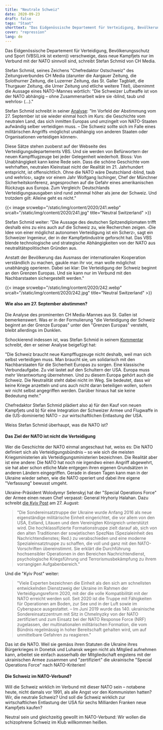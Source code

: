 ```yaml
---
title: "Neutrale Schweiz"
date: 2020-09-23
draft: false
tags: "Staat"
shorttext: "Das Eidgenössische Departement für Verteidigung, Bevölkerungsschutz und Sport verschweige, dass neue Kampfjets nur im Verbund mit der NATO sinnvoll sind, schreibt Stefan Schmid von CH Media."
cover: "repression"
lang: de
---
```


Das Eidgenössische Departement für Verteidigung, Bevölkerungsschutz und Sport (VBS(Link ist extern)) verschweige, dass neue Kampfjets nur im Verbund mit der NATO sinnvoll sind, schreibt Stefan Schmid von CH Media.

Stefan Schmid, seines Zeichens "Chefredaktor Ostschweiz" des Zeitungsverbundes CH Media (darunter die Aargauer Zeitung, die Solothurner Zeitung, die Luzerner Zeitung, das St. Galler Tagblatt, die Thurgauer Zeitung, die Urner Zeitung und etliche weitere Titel), übernimmt die Aussage eines NATO-Mannes wörtlich: "Die Schweizer Luftwaffe ist von der NATO abhängig – ohne Zusammenarbeit wäre sie ‹blind, taub und wehrlos› (…)."

Stefan Schmid schreibt in seiner [Analyse](https://www.aargauerzeitung.ch/schweiz/die-schweizer-luftwaffe-ist-von-der-nato-abhaengig-ohne-zusammenarbeit-waere-sie-blind-taub-und-wehrlos-sagen-experten-138825381 "Die Schweizer Luftwaffe ist von der Nato abhängig – ohne Zusammenarbeit wäre sie 'blind, taub und wehrlos', sagen Experten"): "Im Vorfeld der Abstimmung vom 27. September ist sie wieder einmal hoch im Kurs: die Geschichte vom neutralen Land, das sich inmitten Europas und umzingelt von NATO-Staaten aufwändig selber verteidigen muss. – Die Schweiz sollte sich im Falle eines militärischen Angriffs ‹möglichst unabhängig von anderen Staaten oder Organisationen verteidigen können›.

Diese Sätze stehen zuoberst auf der Webseite des Verteidigungsdepartements VBS. Und sie werden von Befürwortern der neuen Kampfflugzeuge bei jeder Gelegenheit wiederholt. Bloss: Von Unabhängigkeit kann keine Rede sein. Dass die schöne Geschichte vom wehrhaften, neutralen Kleinstaat nicht der Realität im 21. Jahrhundert entspricht, ist offensichtlich. Ohne die NATO wäre Deutschland ‹blind, taub und wehrlos›, sagte vor einem Jahr Wolfgang Ischinger, Chef der Münchner Sicherheitskonferenz, angesprochen auf die Gefahr eines amerikanischen Rückzugs aus Europa. Zum Vergleich: Deutschlands Verteidigungsausgaben sind rund zehnmal höher als jene der Schweiz. Und trotzdem gilt: Alleine geht es nicht."

{{< image srcwebp="/static/img/content/2020/241.webp" srcalt="/static/img/content/2020/241.jpg" title="Neutral Switzerland" >}}

Stefan Schmid weiter: "Die Aussage des deutschen Spitzendiplomaten trifft deshalb eins zu eins auch auf die Schweiz zu, wie Recherchen zeigen. ‹Die Idee von einer möglichst autonomen Verteidigung ist ein Scherz›, sagt ein Schweizer Ingenieur, der in der Kampfjetindustrie geforscht hat. Das VBS blende technologische und strategische Abhängigkeiten von der NATO aus neutralitätspolitischen Gründen aus.

Anstatt der Bevölkerung das Ausmass der internationalen Kooperation verständlich zu machen, gaukle man ihr vor, man wolle möglichst unabhängig operieren. Dabei sei klar: Die Verteidigung der Schweiz beginnt an den Grenzen Europas. Und sie kann nur im Verbund mit den Nachbarstaaten sichergestellt werden."

{{< image srcwebp="/static/img/content/2020/242.webp" srcalt="/static/img/content/2020/242.jpg" title="Neutral Switzerland" >}}

#### Wie also am 27. September abstimmen?

Die Analyse des prominenten CH Media-Mannes aus St. Gallen ist bemerkenswert. Was er in der Formulierung "die Verteidigung der Schweiz beginnt an der Grenze Europas" unter den "Grenzen Europas" versteht, bleibt allerdings im Dunklen.

Schockierend indessen ist, was Stefan Schmid in seinem [Kommentar](https://www.aargauerzeitung.ch/schweiz/warum-selbst-die-neutrale-schweiz-militaerisch-zwingend-partner-braucht-138822490 "Warum selbst die neutrale Schweiz militärisch zwingend Partner braucht") schreibt, den er seiner Analyse beigefügt hat:

"Die Schweiz braucht neue Kampfflugzeuge nicht deshalb, weil man sich selbst verteidigen muss. Man braucht sie, um solidarisch mit den Nachbarstaaten für die Sicherheit Europas zu sorgen. Eine klassische Verbundaufgabe. Zu viel lastet auf den Schultern der USA. Europa muss mehr Verantwortung übernehmen. Und zu diesem Europa gehört auch die Schweiz. Die Neutralität steht dabei nicht im Weg. Sie bedeutet, dass wir keine Kriege anzetteln und uns auch nicht daran beteiligen wollen, sofern wir nicht selbst angegriffen werden. Darüber hinaus hat sie keine Bedeutung mehr."

Chefredaktor Stefan Schmid plädiert also a) für den Kauf von neuen Kampfjets und b) für eine Integration der Schweizer Armee und Flugwaffe in die (US-dominierte) NATO – zur wirtschaftlichen Entlastung der USA.

Weiss Stefan Schmid überhaupt, was die NATO ist?

####  Das Ziel der NATO ist nicht die Verteidigung

Wer die Geschichte der NATO einmal angeschaut hat, weiss es: Die NATO definiert sich als Verteidigungsbündnis – so wie sich die meisten Kriegsministerien als Verteidigungsministerien bezeichnen. Die Realität aber ist eine andere: Die NATO hat noch nie irgendwo einen Angriff abgewehrt, sie hat aber schon etliche Male entgegen ihren eigenen Grundsätzen in anderen Ländern eingegriffen. Gerade in diesen Tagen kann man in der Ukraine wieder sehen, wie die NATO operiert und dabei ihre eigene "Verfassung" bewusst umgeht.

Ukraine-Präsident Wolodymyr Selenskyj hat der "Special Operations Force" der Armee einen neuen Chef verpasst: General Hryhoriy Halahan. Dazu schreibt [die Kyiv Post](https://www.kyivpost.com/ukraine-politics/zelensky-appoints-new-special-operations-force-commander.html "Zelensky appoints new Special Operations Force commander") am 27. August:

> "Die Sondereinsatztruppe der Ukraine wurde Anfang 2016 als neue eigenständige militärische Einheit eingerichtet, die vor allem von den USA, Estland, Litauen und dem Vereinigten Königreich unterstützt wird. Die hochklassifizierte Formationstruppe zielt darauf ab, sich von den alten Traditionen der sowjetischen SpezNas (Spezialeinheit des Nachrichtendienstes; Red.) zu verabschieden und eine moderne Spezialeinsatztruppe zu schaffen, die voll und ganz mit den NATO-Vorschriften übereinstimmt. Sie erklärt die Durchführung hochsensibler Operationen in den Bereichen Nachrichtendienst, psychologische Kriegsführung und Terrorismusbekämpfung zu ihrem vorrangigen Aufgabenbereich."

Und die "Kyiv Post" weiter:

> "Viele Experten bezeichnen die Einheit als den sich am schnellsten entwickelnden Dienstzweig der Ukraine im Rahmen der Verteidigungsreform 2020, mit der die volle Kompatibilität mit der NATO erreicht werden soll. Seit 2020 ist die Truppe mit Fähigkeiten für Operationen am Boden, zur See und in der Luft sowie im Cyberspace ausgestattet. – Im Juni 2019 wurde das 140. ukrainische Sondereinsatzzentrum mit Sitz in Chmelnyzky von der NATO zertifiziert und zum Einsatz bei der NATO Response Force (NRF) zugelassen, der multinationalen militärischen Formation, die vom Bündnis regelmässig in hoher Bereitschaft gehalten wird, um auf unmittelbare Gefahren zu reagieren."

Das ist die NATO. Weil sie gemäss ihren Statuten die Ukraine ihres Bürgerkrieges in Donetsk und Luhansk wegen nicht als Mitglied aufnehmen kann, arbeitet sie einfach ausserhalb der Mitgliedschaft engstens mit der ukrainischen Armee zusammen und "zertifiziert" die ukrainische "Special Operations Force" nach NATO-Kriterien!

#### Die Schweiz im NATO-Verbund?

Will die Schweiz wirklich im Verbund mit dieser NATO sein – notabene heute, nicht damals vor 1991, als alle Angst vor den Kommunisten hatten? Wir, die neutrale Schweiz? Und soll die Schweiz wirklich zur wirtschaftlichen Entlastung der USA für sechs Milliarden Franken neue Kampfjets kaufen?

Neutral sein und gleichzeitig gewollt im NATO-Verbund: Wir wollen die  schizophrene Schweiz im Klub willkommen heißen.
